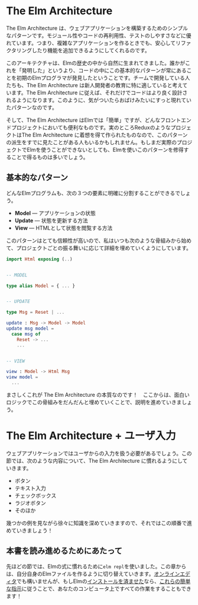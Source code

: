 <!--
# The Elm Architecture
-->

# The Elm Architecture 

<!--
The Elm Architecture is a simple pattern for architecting webapps. It is great for modularity, code reuse, and testing. Ultimately, it makes it easy to create complex web apps that stay healthy as you refactor and add features.
-->

The Elm Architecture は、ウェブアプリケーションを構築するためのシンプルなパターンです。モジュール性やコードの再利用性、テストのしやすさなどに優れています。つまり、複雑なアプリケーションを作るときでも、安心してリファクタリングしたり機能を追加できるようにしてくれるのです。

<!--
This architecture seems to emerge naturally in Elm. Rather than someone “inventing” it, early Elm programmers kept discovering the same basic patterns in their code. Teams have found this particularly nice for onboarding new developers. Code just turns out well-architected. It is kind of spooky.
-->

このアーキテクチャは、Elmの歴史の中から自然に生まれてきました。誰かがこれを「発明した」というより、コードの中にこの基本的なパターンが常にあることを初期のElmプログラマが発見したということです。チームで開発している人たちも、The Elm Architecture は新人開発者の教育に特に適していると考えています。The Elm Architecture に従えば、それだけでコードはより良く設計されるようになります。このように、気がついたらおばけみたいにすっと現れていたパターンなのです。

<!--
So The Elm Architecture is *easy* in Elm, but it is useful in any front-end project. In fact, projects like Redux have been inspired by The Elm Architecture, so you may have already seen derivatives of this pattern. Point is, even if you ultimately cannot use Elm at work yet, you will get a lot out of using Elm and internalizing this pattern.
-->

そして、The Elm Architecture はElmでは「簡単」ですが、どんなフロントエンドプロジェクトにおいても便利なものです。実のところReduxのようなプロジェクトはThe Elm Architecture に着想を得て作られたものなので、このパターンの派生をすでに見たことがある人もいるかもしれません。もしまだ実際のプロジェクトでElmを使うことができないとしても、Elmを使いこのパターンを修得することで得るものは多いでしょう。

[Elm]: https://elm-lang.org/
[TodoMVC]: https://github.com/evancz/elm-todomvc
[dreamwriter]: https://github.com/rtfeldman/dreamwriter#dreamwriter
[NoRedInk]: https://www.noredink.com/
[CircuitHub]: https://www.circuithub.com/
[Pivotal]: https://www.pivotaltracker.com/blog/Elm-pivotal-tracker/


<!--
## The Basic Pattern
-->

## 基本的なパターン

<!--
The logic of every Elm program will break up into three cleanly separated parts:
-->

どんなElmプログラムも、次の３つの要素に明確に分割することができるでしょう。

<!--
  * **Model** &mdash; the state of your application
  * **Update** &mdash; a way to update your state
  * **View** &mdash; a way to view your state as HTML
-->

  * **Model** &mdash; アプリケーションの状態
  * **Update** &mdash; 状態を更新する方法
  * **View** &mdash; HTMLとして状態を閲覧する方法

<!--
This pattern is so reliable that I always start with the following skeleton and fill in details for my particular case.
-->

このパターンはとても信頼性が高いので、私はいつも次のような骨組みから始めて、プロジェクトごとの振る舞いに応じて詳細を埋めていくようにしています。

```elm
import Html exposing (..)


-- MODEL

type alias Model = { ... }


-- UPDATE

type Msg = Reset | ...

update : Msg -> Model -> Model
update msg model =
  case msg of
    Reset -> ...
    ...


-- VIEW

view : Model -> Html Msg
view model =
  ...
```

<!--
That is really the essence of The Elm Architecture! We will proceed by filling in this skeleton with increasingly interesting logic.
-->

まさしくこれが The Elm Architecture の本質なのです！　ここからは、面白いロジックでこの骨組みをだんだんと埋めていくことで、説明を進めていきましょう。


<!--
# The Elm Architecture + User Input
-->

# The Elm Architecture  + ユーザ入力

<!--
Your web app is going to need to deal with user input. This section will get you familiar with The Elm Architecture in the context of things like:
-->

ウェブアプリケーションではユーザからの入力を扱う必要があるでしょう。この節では、次のような内容について、The Elm Architecture に慣れるようにしていきます。

<!--
  - Buttons
  - Text Fields
  - Check Boxes
  - Radio Buttons
  - etc.
-->

  - ボタン
  - テキスト入力
  - チェックボックス
  - ラジオボタン
  - そのほか

<!--
We will go through a few examples that build knowledge gradually, so go in order!
-->

幾つかの例を見ながら徐々に知識を深めていきますので、それではこの順番で進めていきましょう！


<!--
## Follow Along
-->

## 本書を読み進めるためにあたって

<!--
In the last section we used `elm repl` to get comfortable with Elm expressions. In this section, we are switching to creating Elm files of our own. You can do that in [the online editor](https://ellie-app.com/new), or if you have Elm [installed](/install.html), you can follow [these simple instructions](https://github.com/evancz/elm-architecture-tutorial#run-the-examples) to get everything working on your computer!
-->

先ほどの節では、Elmの式に慣れるために`elm repl`を使いました。この章からは、自分自身のElmファイルを作るように切り替えていきます。[オンラインエディタ](https://ellie-app.com/new)でも構いませんが、もしElmの[インストールを済ませた](/install.html)なら、[これらの簡単な指示](https://github.com/evancz/elm-architecture-tutorial#run-the-examples)に従うことで、あなたのコンピュータ上ですべての作業をすることもできます！
